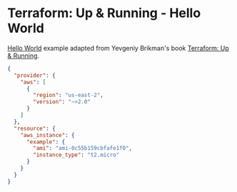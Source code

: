 # Terraform: Up & Running - Hello World

[Hello World](https://github.com/brikis98/terraform-up-and-running-code/tree/master/code/terraform/00-preface/hello-world)
example adapted from Yevgeniy Brikman's book [Terraform: Up & Running](https://www.terraformupandrunning.com/).

```json
{
  "provider": {
    "aws": [
      {
        "region": "us-east-2",
        "version": "~>2.0"
      }
    ]
  },
  "resource": {
    "aws_instance": {
      "example": {
        "ami": "ami-0c55b159cbfafe1f0",
        "instance_type": "t2.micro"
      }
    }
  }
}
```
